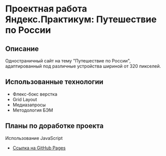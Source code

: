 # Проектная работа Яндекс.Практикум: Путешествие по России

## Описание
Одностраничный сайт на тему "Путешествие по России", адаптированный под различные устройства шириной от 320 пикселей.

## Использованные технологии
* Флекс-бокс верстка
* Grid Layout
* Медиазапросы
* Методология БЭМ

## Планы по доработке проекта
Использование JavaScript

* [Ссылка на GitHub Pages](https://zyanets.github.io/russian-travel/)
